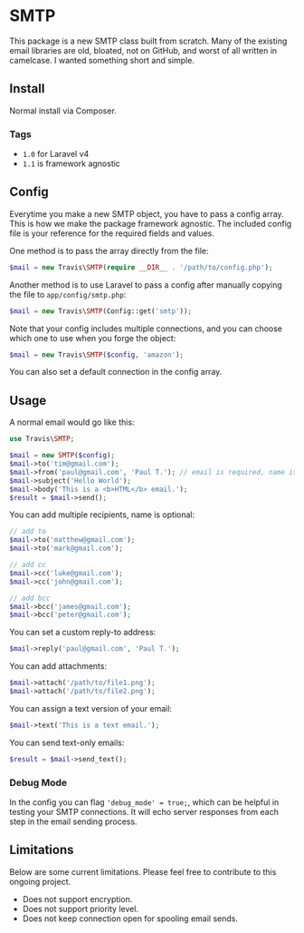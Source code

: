 # SMTP

This package is a new SMTP class built from scratch.  Many of the existing email libraries are old, bloated, not on GitHub, and worst of all written in camelcase.  I wanted something short and simple.

## Install

Normal install via Composer.

### Tags

- ``1.0`` for Laravel v4
- ``1.1`` is framework agnostic

## Config

Everytime you make a new SMTP object, you have to pass a config array.  This is how we make the package framework agnostic.  The included config file is your reference for the required fields and values.

One method is to pass the array directly from the file:

```php
$mail = new Travis\SMTP(require __DIR__ . '/path/to/config.php');
```

Another method is to use Laravel to pass a config after manually copying the file to ``app/config/smtp.php``:

```php
$mail = new Travis\SMTP(Config::get('smtp'));
```

Note that your config includes multiple connections, and you can choose which one to use when you forge the object:

```php
$mail = new Travis\SMTP($config, 'amazon');
```

You can also set a default connection in the config array.

## Usage

A normal email would go like this:

```php
use Travis\SMTP;

$mail = new SMTP($config);
$mail->to('tim@gmail.com');
$mail->from('paul@gmail.com', 'Paul T.'); // email is required, name is optional
$mail->subject('Hello World');
$mail->body('This is a <b>HTML</b> email.');
$result = $mail->send();
```

You can add multiple recipients, name is optional:

```php
// add to
$mail->to('matthew@gmail.com');
$mail->to('mark@gmail.com');

// add cc
$mail->cc('luke@gmail.com');
$mail->cc('john@gmail.com');

// add bcc
$mail->bcc('james@gmail.com');
$mail->bcc('peter@gmail.com');
```

You can set a custom reply-to address:

```php
$mail->reply('paul@gmail.com', 'Paul T.');
```

You can add attachments:

```php
$mail->attach('/path/to/file1.png');
$mail->attach('/path/to/file2.png');
```

You can assign a text version of your email:

```php
$mail->text('This is a text email.');
```

You can send text-only emails:

```php
$result = $mail->send_text();
```

### Debug Mode

In the config you can flag ``'debug_mode' = true;``, which can be helpful in testing your SMTP connections.  It will echo server responses from each step in the email sending process.

## Limitations

Below are some current limitations.  Please feel free to contribute to this ongoing project.

* Does not support encryption.
* Does not support priority level.
* Does not keep connection open for spooling email sends.
